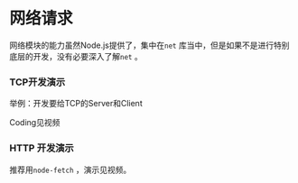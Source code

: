 # 网络请求



网络模块的能力虽然Node.js提供了，集中在`net` 库当中，但是如果不是进行特别底层的开发，没有必要深入了解`net` 。



### TCP开发演示



举例：开发要给TCP的Server和Client

Coding见视频



### HTTP 开发演示

推荐用`node-fetch` ，演示见视频。







